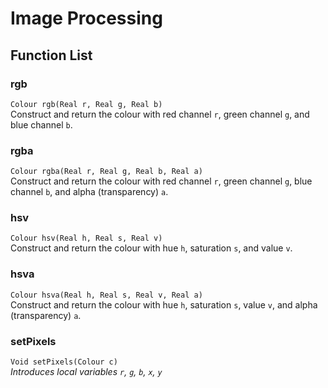 Image Processing
=================

Function List
---
### rgb
`Colour rgb(Real r, Real g, Real b)`  
Construct and return the colour with red channel `r`, green channel `g`, and blue channel `b`.
### rgba
`Colour rgba(Real r, Real g, Real b, Real a)`  
Construct and return the colour with red channel `r`, green channel `g`, blue channel `b`, and alpha (transparency) `a`.
### hsv
`Colour hsv(Real h, Real s, Real v)`  
Construct and return the colour with hue `h`, saturation `s`, and value `v`.
### hsva
`Colour hsva(Real h, Real s, Real v, Real a)`  
Construct and return the colour with hue `h`, saturation `s`, value `v`, and alpha (transparency) `a`.
### setPixels
`Void setPixels(Colour c)`  
*Introduces local variables `r`, `g`, `b`, `x`, `y`*